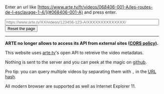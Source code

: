<div id="results" class="highlight"></div>

Enter an url like [https://www.arte.tv/fr/videos/068406-001-A/les-routes-de-l-esclavage-1-4/](#068406-001-A) and press enter.

<input type="text" name="url" id="urlInput" style="width: 100%;" placeholder="https://www.arte.tv/XX/videos/123456-123-A/XXXXXXXXXXXXXX/">

<form action=".">
    <input type="submit" value="Reset the page" />
</form>

---
**ARTE no longer allows to access its API from external sites
([CORS policy](https://developer.mozilla.org/en-US/docs/Web/HTTP/CORS)).**

This website uses [arte.tv](https://www.arte.tv/)'s open API to retreive the video metadatas.

Nothing is sent to the server and you can peek at the magic on [github](https://github.com/mat-tso/arte.tv/blob/master/FetchArteData.js).

Pro tip: you can query multiple videos by separating them with `,` in the [URL hash](#068406-001,068406-002,068406-003,068406-004).

All modern browser are supported as well as Internet Explorer 11.

<script src="FetchArteData.js"></script>
